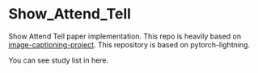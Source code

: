 # Show_Attend_Tell

Show Attend Tell paper implementation. This repo is heavily based on [image-captioning-project](https://github.com/sgrvinod/a-PyTorch-Tutorial-to-Image-Captioning).
This repository is based on pytorch-lightning.

You can see study list in here.

